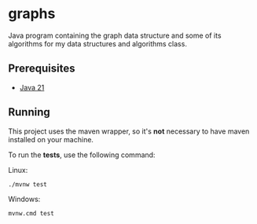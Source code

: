 # graphs

Java program containing the graph data structure and some of its algorithms for my data structures and algorithms class.

## Prerequisites

- [Java 21](https://docs.aws.amazon.com/corretto/latest/corretto-21-ug/downloads-list.html)

## Running

This project uses the maven wrapper, so it's **not** necessary to have maven installed on your machine.

To run the **tests**, use the following command:

Linux:

```bash
./mvnw test
```

Windows:

```bash
mvnw.cmd test
```
